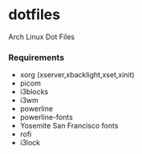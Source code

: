 # dotfiles
Arch Linux Dot Files
### Requirements
* xorg (xserver,xbacklight,xset,xinit)
* picom
* i3blocks
* i3wm
* powerline
* powerline-fonts
* Yosemite San Francisco fonts
* rofi
* i3lock

